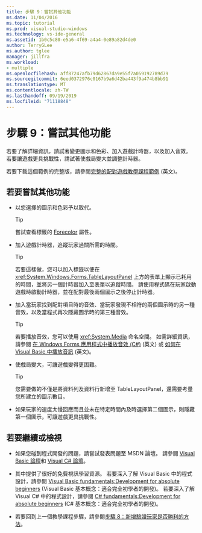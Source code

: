 ```yaml
---
title: 步驟 9：嘗試其他功能
ms.date: 11/04/2016
ms.topic: tutorial
ms.prod: visual-studio-windows
ms.technology: vs-ide-general
ms.assetid: 1b0c5c80-e5a6-4f69-a4a4-0e89a82d4de0
author: TerryGLee
ms.author: tglee
manager: jillfra
ms.workload:
- multiple
ms.openlocfilehash: aff87247afb79d62867da9e55f7a059192789d79
ms.sourcegitcommit: 6eed0372976c0167b9a6d42ba443f9a474b8bb91
ms.translationtype: MT
ms.contentlocale: zh-TW
ms.lasthandoff: 09/19/2019
ms.locfileid: "71118848"
---
```

# <a name="step-9-try-other-features"></a>步驟 9：嘗試其他功能
若要了解詳細資訊，請試著變更圖示和色彩、加入遊戲計時器，以及加入音效。 若要讓遊戲更具挑戰性，請試著使戲局變大並調整計時器。

若要下載這個範例的完整版，請參閱[完整的配對遊戲教學課程範例](https://code.msdn.microsoft.com/Complete-Matching-Game-4cffddba) \(英文\)。

## <a name="to-try-other-features"></a>若要嘗試其他功能

- 以您選擇的圖示和色彩予以取代。

    > [!TIP]
    > 嘗試查看標籤的 [Forecolor](<xref:System.Windows.Forms.Control.ForeColor%2A>) 屬性。

- 加入遊戲計時器，追蹤玩家過關所需的時間。

    > [!TIP]
    > 若要這樣做，您可以加入標籤以便在 <xref:System.Windows.Forms.TableLayoutPanel> 上方的表單上顯示已耗用的時間，並將另一個計時器加入至表單以追蹤時間。 請使用程式碼在玩家啟動遊戲時啟動計時器，並在配對最後兩個圖示之後停止計時器。

- 加入當玩家找到配對項目時的音效、當玩家發現不相符的兩個圖示時的另一種音效，以及當程式再次隱藏圖示時的第三種音效。

    > [!TIP]
    > 若要播放音效，您可以使用 <xref:System.Media> 命名空間。 如需詳細資訊，請參閱 [在 Windows Forms 應用程式中播放音效 (C#)](http://youtu.be/qOh4ooHg1UU) \(英文\) 或 [如何在 Visual Basic 中播放音訊](http://youtu.be/-4oPDeQrtMs) \(英文\)。

- 使戲局變大，可讓遊戲變得更困難。

    > [!TIP]
    > 您需要做的不僅是將資料列及資料行新增至 TableLayoutPanel，還需要考量您所建立的圖示數目。

- 如果玩家的速度太慢回應而且並未在特定時間內及時選擇第二個圖示，則隱藏第一個圖示，可讓遊戲更具挑戰性。

## <a name="to-continue-or-review"></a>若要繼續或檢視

- 如果您碰到程式開發的問題，請嘗試發表問題至 MSDN 論壇。 請參閱 [Visual Basic 論壇](https://social.msdn.microsoft.com/Forums/vstudio/home?forum=vbgeneral)和 [Visual C# 論壇](https://social.msdn.microsoft.com/Forums/vstudio/home?forum=csharpgeneral)。

- 其中提供了很好的免費視訊學習資源。 若要深入了解 Visual Basic 中的程式設計，請參閱 [Visual Basic fundamentals:Development for absolute beginners](https://channel9.msdn.com/Series/Visual-Basic-Development-for-Absolute-Beginners) (Visual Basic 基本概念：適合完全初學者的開發)。 若要深入了解 Visual C# 中的程式設計，請參閱 [C# fundamentals:Development for absolute beginners](https://channel9.msdn.com/Series/C-Sharp-Fundamentals-Development-for-Absolute-Beginners) (C# 基本概念：適合完全初學者的開發)。

- 若要回到上一個教學課程步驟，請參閱[步驟 8：新增驗證玩家是否勝利的方法](../ide/step-8-add-a-method-to-verify-whether-the-player-won.md)。
